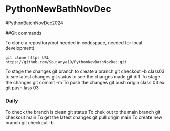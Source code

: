 # PythonNewBathNovDec

#PythonBatchNovDec2024

##Git commands


To clone a repository(not needed in codespace, needed for local development)

    git clone https URL https://github.com/Soujanya19/PythonNewBathNovDec.git

To stage the changes
    git branch
to create a branch
    git checkout -b class03
to see latest changes
    git status
to see the changes made
    git diff
To stage the changes
    git commit -m
To push the changes 
    git push origin 
    class 03
    ex: git push lass 03

### Daily

To check the branch is clean
    git status
To chek out to the main branch
    git checkout main
To get the latest changes
    git pull origin main
To create new branch
    git checkout -b<NEW BRANCH NAME>